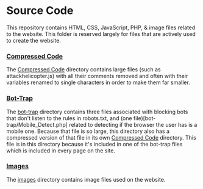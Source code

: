 # Source Code
This repository contains HTML, CSS, JavaScript, PHP, &amp; image files related to the website. This folder is reserved largely for files that are actively used to create the website.

### [Compressed Code](Compressed%20Code)
The [Compressed Code](Compressed%20Code) directory contains large files (such as attackhelicopter.js) with all their comments removed and often with their variables renamed to single characters in order to make them far smaller.

### [Bot-Trap](bot-trap)
The [bot-trap](bot-trap) directory contains three files associated with blocking bots that don't listen to the rules in robots.txt, and (one file)[bot-trap/Mobile_Detect.php] related to detecting if the browser the user has is a mobile one. Because that file is so large, this directory also has a compressed version of that file in its own [Compressed Code](bot-trap/Compressed%20Code) directory. This file is in this directory because it's included in one of the bot-trap files which is included in every page on the site.

### [Images](images)
The [images](images) directory contains image files used on the website.
